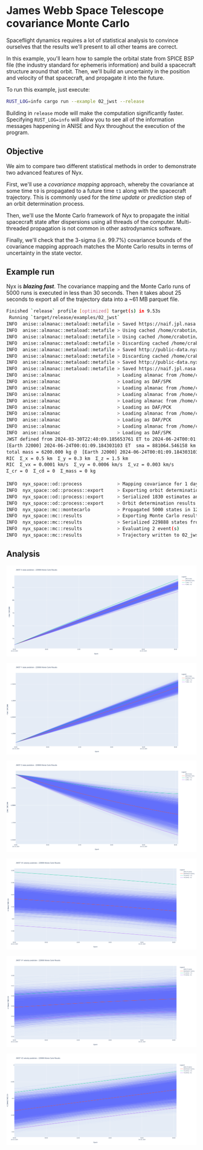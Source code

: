 # James Webb Space Telescope covariance Monte Carlo

Spaceflight dynamics requires a lot of statistical analysis to convince ourselves that the results we'll present to all other teams are correct.

In this example, you'll learn how to sample the orbital state from SPICE BSP file (the industry standard for ephemeris information) and build a spacecraft structure around that orbit. Then, we'll build an uncertainty in the position and velocity of that spacecraft, and propagate it into the future.

To run this example, just execute:
```sh
RUST_LOG=info cargo run --example 02_jwst --release
```

Building in `release` mode will make the computation significantly faster. Specifying `RUST_LOG=info` will allow you to see all of the information messages happening in ANISE and Nyx throughout the execution of the program.

## Objective

We aim to compare two different statistical methods in order to demonstrate two advanced features of Nyx.

First, we'll use a _covariance mapping_ approach, whereby the covariance at some time `t0` is propagated to a future time `t1` along with the spacecraft trajectory. This is commonly used for the _time update_ or _prediction_ step of an orbit determination process.

Then, we'll use the Monte Carlo framework of Nyx to propagate the initial spacecraft state after dispersions using all threads of the computer. Multi-threaded propagation is not common in other astrodynamics software.

Finally, we'll check that the 3-sigma (i.e. 99.7%) covariance bounds of the covariance mapping approach matches the Monte Carlo results in terms of uncertainty in the state vector.

## Example run

Nyx is **_blazing fast_**. The covariance mapping and the Monte Carlo runs of 5000 runs is executed in less than 30 seconds. Then it takes about 25 seconds to export all of the trajectory data into a ~61 MB parquet file.

```sh
Finished `release` profile [optimized] target(s) in 9.53s
 Running `target/release/examples/02_jwst`
INFO  anise::almanac::metaload::metafile > Saved https://naif.jpl.nasa.gov/pub/naif/JWST/kernels/spk/jwst_rec.bsp to /home/crabotin/.local/share/nyx-space/anise/jwst_rec.bsp (CRC32 = a8460057)
INFO  anise::almanac::metaload::metafile > Using cached /home/crabotin/.local/share/nyx-space/anise/de440s.bsp
INFO  anise::almanac::metaload::metafile > Using cached /home/crabotin/.local/share/nyx-space/anise/pck11.pca
INFO  anise::almanac::metaload::metafile > Discarding cached /home/crabotin/.local/share/nyx-space/anise/moon_fk.epa - CRC32 differ (got 194230817, config expected 292928914)
INFO  anise::almanac::metaload::metafile > Saved http://public-data.nyxspace.com/anise/v0.4/moon_fk.epa to /home/crabotin/.local/share/nyx-space/anise/moon_fk.epa (CRC32 = b93ba21)
INFO  anise::almanac::metaload::metafile > Discarding cached /home/crabotin/.local/share/nyx-space/anise/moon_pa_de440_200625.bpc - CRC32 differ (got 3454388861, config expected 1817759242)
INFO  anise::almanac::metaload::metafile > Saved http://public-data.nyxspace.com/anise/moon_pa_de440_200625.bpc to /home/crabotin/.local/share/nyx-space/anise/moon_pa_de440_200625.bpc (CRC32 = cde5ca7d)
INFO  anise::almanac::metaload::metafile > Saved https://naif.jpl.nasa.gov/pub/naif/generic_kernels/pck/earth_latest_high_prec.bpc to /home/crabotin/.local/share/nyx-space/anise/earth_latest_high_prec.bpc (CRC32 = 1fbb5b72)
INFO  anise::almanac                     > Loading almanac from /home/crabotin/.local/share/nyx-space/anise/de440s.bsp
INFO  anise::almanac                     > Loading as DAF/SPK
INFO  anise::almanac                     > Loading almanac from /home/crabotin/.local/share/nyx-space/anise/pck11.pca
INFO  anise::almanac                     > Loading almanac from /home/crabotin/.local/share/nyx-space/anise/moon_fk.epa
INFO  anise::almanac                     > Loading almanac from /home/crabotin/.local/share/nyx-space/anise/moon_pa_de440_200625.bpc
INFO  anise::almanac                     > Loading as DAF/PCK
INFO  anise::almanac                     > Loading almanac from /home/crabotin/.local/share/nyx-space/anise/earth_latest_high_prec.bpc
INFO  anise::almanac                     > Loading as DAF/PCK
INFO  anise::almanac                     > Loading almanac from /home/crabotin/.local/share/nyx-space/anise/jwst_rec.bsp
INFO  anise::almanac                     > Loading as DAF/SPK
JWST defined from 2024-03-30T22:40:09.185653761 ET to 2024-06-24T00:01:09.184303103 ET
[Earth J2000] 2024-06-24T00:01:09.184303103 ET	sma = 881064.546158 km	ecc = 0.989962	inc = 42.614418 deg	raan = 37.843422 deg	aop = 62.970831 deg	ta = 180.020951 deg
total mass = 6200.000 kg @  [Earth J2000] 2024-06-24T00:01:09.184303103 ET	position = [76518.064167, -1396268.919369, -1057612.565026] km	velocity = [0.043331, 0.014876, -0.013649] km/s  Coast
RIC  Σ_x = 0.5 km  Σ_y = 0.3 km  Σ_z = 1.5 km
RIC  Σ_vx = 0.0001 km/s  Σ_vy = 0.0006 km/s  Σ_vz = 0.003 km/s
Σ_cr = 0  Σ_cd = 0  Σ_mass = 0 kg

INFO  nyx_space::od::process             > Mapping covariance for 1 day 6 h 30 min with 1 min step
INFO  nyx_space::od::process::export     > Exporting orbit determination result to parquet file...
INFO  nyx_space::od::process::export     > Serialized 1830 estimates and residuals
INFO  nyx_space::od::process::export     > Orbit determination results written to ./02_jwst_covar_map.parquet in 259 ms 743 μs 488 ns
INFO  nyx_space::mc::montecarlo          > Propagated 5000 states in 12 s 475 ms 70 μs 85 ns
INFO  nyx_space::mc::results             > Exporting Monte Carlo results to parquet file...
INFO  nyx_space::mc::results             > Serialized 229888 states from 2024-06-24T00:01:09.184303103 ET to 2024-06-25T06:31:09.184303103 ET
INFO  nyx_space::mc::results             > Evaluating 2 event(s)
INFO  nyx_space::mc::results             > Trajectory written to 02_jwst_monte_carlo.parquet in 23 s 190 ms 416 μs 896 ns
```

## Analysis

![JWST MC X (km)](./jwst_mc_X_km.png)

![JWST MC Y (km)](./jwst_mc_Y_km.png)

![JWST MC Z (km)](./jwst_mc_Z_km.png)

![JWST MC VX (km/s)](./jwst_mc_VX_km_s.png)

![JWST MC VY (km/s)](./jwst_mc_VY_km_s.png)

![JWST MC VZ (km/s)](./jwst_mc_VZ_km_s.png)
